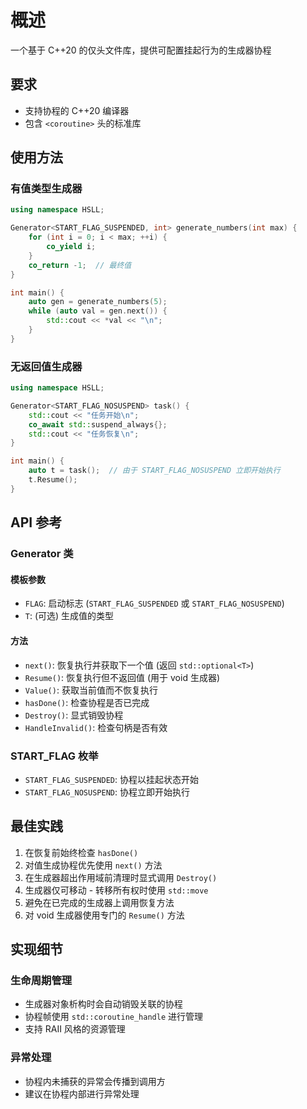 # 概述

一个基于 C++20 的仅头文件库，提供可配置挂起行为的生成器协程

## 要求

- 支持协程的 C++20 编译器
- 包含 `<coroutine>` 头的标准库

## 使用方法

### 有值类型生成器
```cpp
using namespace HSLL;

Generator<START_FLAG_SUSPENDED, int> generate_numbers(int max) {
    for (int i = 0; i < max; ++i) {
        co_yield i;
    }
    co_return -1;  // 最终值
}

int main() {
    auto gen = generate_numbers(5);
    while (auto val = gen.next()) {
        std::cout << *val << "\n";
    }
}
```

### 无返回值生成器

```cpp
using namespace HSLL;

Generator<START_FLAG_NOSUSPEND> task() {
    std::cout << "任务开始\n";
    co_await std::suspend_always{};
    std::cout << "任务恢复\n";
}

int main() {
    auto t = task();  // 由于 START_FLAG_NOSUSPEND 立即开始执行
    t.Resume();
}
```

## API 参考

### Generator 类

#### 模板参数
- `FLAG`: 启动标志 (`START_FLAG_SUSPENDED` 或 `START_FLAG_NOSUSPEND`)
- `T`: (可选) 生成值的类型

#### 方法
- `next()`: 恢复执行并获取下一个值 (返回 `std::optional<T>`)
- `Resume()`: 恢复执行但不返回值 (用于 void 生成器)
- `Value()`: 获取当前值而不恢复执行
- `hasDone()`: 检查协程是否已完成
- `Destroy()`: 显式销毁协程
- `HandleInvalid()`: 检查句柄是否有效

### START_FLAG 枚举
- `START_FLAG_SUSPENDED`: 协程以挂起状态开始
- `START_FLAG_NOSUSPEND`: 协程立即开始执行

## 最佳实践

1. 在恢复前始终检查 `hasDone()`
2. 对值生成协程优先使用 `next()` 方法
3. 在生成器超出作用域前清理时显式调用 `Destroy()`
4. 生成器仅可移动 - 转移所有权时使用 `std::move`
5. 避免在已完成的生成器上调用恢复方法
6. 对 void 生成器使用专门的 `Resume()` 方法

## 实现细节

### 生命周期管理
- 生成器对象析构时会自动销毁关联的协程
- 协程帧使用 `std::coroutine_handle` 进行管理
- 支持 RAII 风格的资源管理

### 异常处理
- 协程内未捕获的异常会传播到调用方
- 建议在协程内部进行异常处理

